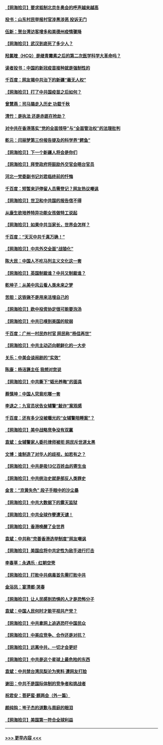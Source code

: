 #### [【网海拾贝】要求抵制北京冬奥会的呼声越来越高](../pages/nsc993/n12868962.md?t=04101052) 
#### [投书：山东村民举报村官涉黑涉恶 投诉无门](../pages/nsc993/n12869726.md?t=04101052) 
#### [伍新：贺台湾访客增多和美德州疫情骤降](../pages/nsc993/n12865651.md?t=04101052) 
#### [【网海拾贝】武汉到底死了多少人？](../pages/nsc993/n12863707.md?t=04101052) 
#### [羟氯喹（HCQ）是继青霉素之后的第二次医学科学大革命吗？](../pages/nsc993/n12638564.md?t=04101052) 
#### [读者投书：中国的新冠疫苗接种就是强制性的](../pages/nsc993/n12859932.md?t=04101052) 
#### [千百度：网友揭中共治下的新疆“毫无人权”](../pages/nsc993/n12858385.md?t=04101052) 
#### [【网海拾贝】打了中共国疫苗之后如何？](../pages/nsc993/n12857866.md?t=04101052) 
#### [曾慧燕：司马璐走入历史 功载千秋](../pages/nsc993/n12856996.md?t=04101052) 
#### [清竹：是执法 还是赤匪在抢劫？](../pages/nsc993/n12856952.md?t=04101052) 
#### [对中共在香港落实“党的全面领导”与“全面管治权”的法理批判](../pages/nsc993/n12856929.md?t=04101052) 
#### [乾元：闫丽梦第三份报告提及的科学界“鳄鱼”](../pages/nsc993/n12855985.md?t=04101052) 
#### [【网海拾贝】下一个新疆人将会是你们](../pages/nsc993/n12855864.md?t=04101052) 
#### [【网海拾贝】拜登政府将鼓励外交官会晤台官员](../pages/nsc993/n12853615.md?t=04101052) 
#### [河北一党委副书记刘君临终前的忏悔](../pages/nsc993/n12849420.md?t=04101052) 
#### [千百度：短暂来沪停留人员需登记？网友热议嘲讽](../pages/nsc993/n12853497.md?t=04101052) 
#### [【网海拾贝】世卫和中共国的报告信不得](../pages/nsc993/n12850902.md?t=04101052) 
#### [从康生欲培养特异功能女孩做特工说起](../pages/nsc993/n12849289.md?t=04101052) 
#### [【网海拾贝】如果中共当家长，世界会怎样？](../pages/nsc993/n12848436.md?t=04101052) 
#### [千百度：“天灭中共千真万确！”](../pages/nsc993/n12845659.md?t=04101052) 
#### [【网海拾贝】中共外交全面“战狼化”](../pages/nsc993/n12845607.md?t=04101052) 
#### [陈大民：中国人不吃马列主义文化这一套](../pages/nsc993/n12842496.md?t=04101052) 
#### [【网海拾贝】英国制裁谁？中共又制裁谁？](../pages/nsc993/n12840909.md?t=04101052) 
#### [乾坤子：从美中风云看人类未来之梦](../pages/nsc993/n12840590.md?t=04101052) 
#### [苦胆：这铁锹不是用来活埋自己的](../pages/nsc993/n12839512.md?t=04101052) 
#### [【网海拾贝】欧中投资协定很可能要泡汤](../pages/nsc993/n12835122.md?t=04101052) 
#### [【网海拾贝】中共已嗅到美国的软弱](../pages/nsc993/n12832411.md?t=04101052) 
#### [千百度：广州一村民炸村官 网民称“杨佳再世”](../pages/nsc993/n12832380.md?t=04101052) 
#### [【网海拾贝】中共主动迈向朝鲜化的一大步](../pages/nsc993/n12829887.md?t=04101052) 
#### [关乐：中美会谈闹剧的“实效”](../pages/nsc993/n12826698.md?t=04101052) 
#### [陈康：杨洁篪主任  我想对您说](../pages/nsc993/n12826609.md?t=04101052) 
#### [【网海拾贝】中共撕下“韬光养晦”的面具](../pages/nsc993/n12826459.md?t=04101052) 
#### [蔡慎坤：中国人究竟吃哪一套](../pages/nsc993/n12826010.md?t=04101052) 
#### [李退之：九官员状告女辅警“敲诈”案观感](../pages/nsc993/n12823984.md?t=04101052) 
#### [千百度：还有多少没被曝光的“女辅警陪睡案”？](../pages/nsc993/n12822136.md?t=04101052) 
#### [【网海拾贝】美中战略竞争没有双赢](../pages/nsc993/n12822105.md?t=04101052) 
#### [袁斌：女辅警家人委托律师被拒 网民斥世道太黑](../pages/nsc993/n12822004.md?t=04101052) 
#### [文博：谁制造了对华人的歧视，如若有之？](../pages/nsc993/n12821635.md?t=04101052) 
#### [【网海拾贝】中共是吸13亿百姓血的寄生虫](../pages/nsc993/n12819191.md?t=04101052) 
#### [【网海拾贝】中共统治史就是部反人类罪史](../pages/nsc993/n12816738.md?t=04101052) 
#### [金言：“京黄失色” 段子手眼中的沙尘暴](../pages/nsc993/n12815700.md?t=04101052) 
#### [【网海拾贝】中共大数据下的露天监狱](../pages/nsc993/n12811075.md?t=04101052) 
#### [【网海拾贝】中共全球作孽遭天谴！](../pages/nsc993/n12810258.md?t=04101052) 
#### [【网海拾贝】香港唤醒了全世界](../pages/nsc993/n12809100.md?t=04101052) 
#### [袁斌：中共称“完善香港选举制度”网友嘲讽](../pages/nsc993/n12808994.md?t=04101052) 
#### [【网海拾贝】美国应将中共定性为敌手进行打击](../pages/nsc993/n12806870.md?t=04101052) 
#### [李春草：永遇乐 · 红朝空壳](../pages/nsc993/n12805365.md?t=04101052) 
#### [【网海拾贝】打败中共病毒首先需打败中共](../pages/nsc993/n12803930.md?t=04101052) 
#### [金浴凤：宴清都‧哭春](../pages/nsc993/n12801601.md?t=04101052) 
#### [【网海拾贝】让人民感到恐惧的人才是恐怖分子](../pages/nsc993/n12799347.md?t=04101052) 
#### [袁斌：中国人民何时才能平视共产党？](../pages/nsc993/n12799306.md?t=04101052) 
#### [【网海拾贝】中共拿网上追逃恐吓中国民众](../pages/nsc993/n12796905.md?t=04101052) 
#### [【网海拾贝】中美应竞争、合作还是对抗？](../pages/nsc993/n12794675.md?t=04101052) 
#### [【网海拾贝】远离中共，一切才会更好](../pages/nsc993/n12793572.md?t=04101052) 
#### [【网海拾贝】中共是这个星球上最危险的东西](../pages/nsc993/n12791400.md?t=04101052) 
#### [袁斌：中共禁台湾凤梨沦为笑料 遭网友打脸](../pages/nsc993/n12791335.md?t=04101052) 
#### [谢田：中共不是国际体制的竞争者和挑战者](../pages/nsc993/n12791212.md?t=04101052) 
#### [祝君安：菩萨蛮·题两会（外一篇）](../pages/nsc993/n12786801.md?t=04101052) 
#### [颜纯钩：岑子杰的道歉与周庭的眼泪](../pages/nsc993/n12786775.md?t=04101052) 
#### [【网海拾贝】美国第一符合全球利益](../pages/nsc993/n12786666.md?t=04101052) 

----
#### [ >>> 更早内容 <<< ](../indexes/nsc993-earlier.md)
